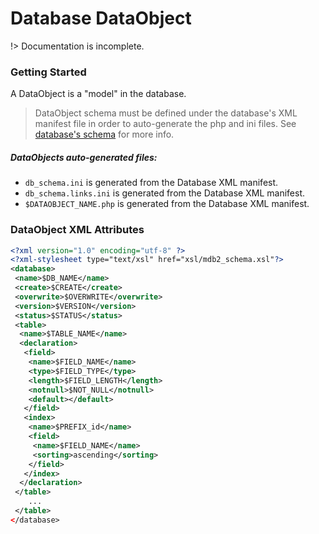 # Database DataObject
!> Documentation is incomplete.

### Getting Started
A DataObject is a "model" in the database.

> DataObject schema must be defined under the database's XML manifest file in order to auto-generate the php and ini files. See [database's schema]() for more info.

##### DataObjects auto-generated files:
- `db_schema.ini` is generated from the Database XML manifest.
- `db_schema.links.ini` is generated from the Database XML manifest.
- `$DATAOBJECT_NAME.php` is generated from the Database XML manifest.

### DataObject XML Attributes
```xml
<?xml version="1.0" encoding="utf-8" ?>
<?xml-stylesheet type="text/xsl" href="xsl/mdb2_schema.xsl"?>
<database>
 <name>$DB_NAME</name>
 <create>$CREATE</create>
 <overwrite>$OVERWRITE</overwrite>
 <version>$VERSION</version>
 <status>$STATUS</status>
 <table>
  <name>$TABLE_NAME</name>
  <declaration>
   <field>
    <name>$FIELD_NAME</name>
    <type>$FIELD_TYPE</type>
    <length>$FIELD_LENGTH</length>
    <notnull>$NOT_NULL</notnull>
    <default></default>
   </field>
   <index>
    <name>$PREFIX_id</name>
    <field>
     <name>$FIELD_NAME</name>
     <sorting>ascending</sorting>
    </field>
   </index>
  </declaration>
 </table>
    ...
 </table>
</database>
```